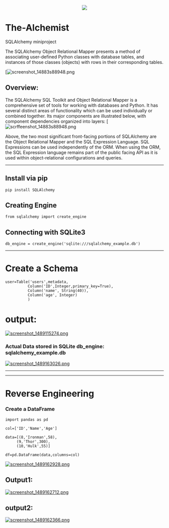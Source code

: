 <p align="center">
  <img src="https://hsto.org/getpro/habr/post_images/44b/d2c/c98/44bd2cc98f2ca6e5d689f21c772ce56e.png">
</p>

# The-Alchemist
SQLAlchemy miniproject


The SQLAlchemy Object Relational Mapper presents a method of associating user-defined Python classes with database tables, and instances of those classes (objects) with rows in their corresponding tables.

[![screenshot_14883s88948.png](https://www.tutorialspoint.com/turbogears/images/orm.jpg)

## Overview:
The SQLAlchemy SQL Toolkit and Object Relational Mapper is a comprehensive set of tools for working with databases and Python. It has several distinct areas of functionality which can be used individually or combined together. Its major components are illustrated below, with component dependencies organized into layers:
[![scrffeenshot_14883s88948.png](http://docs.sqlalchemy.org/en/latest/_images/sqla_arch_small.png)

Above, the two most significant front-facing portions of SQLAlchemy are the Object Relational Mapper and the SQL Expression Language. SQL Expressions can be used independently of the ORM. When using the ORM, the SQL Expression language remains part of the public facing API as it is used within object-relational configurations and queries.
- - - -


## Install via pip
```
pip install SQLAlchemy
```



## Creating Engine
```
from sqlalchemy import create_engine
```


## Connecting with SQLite3
```
db_engine = create_engine('sqlite:///sqlalchemy_example.db')
```
- - - -

# Create a Schema
```
user=Table('users',metadata,
          Column('ID',Integer,primary_key=True),
          Column('name', String(40)),
          Column('age', Integer)
          )
```

          
# output:
[![screenshot_1489115274.png](https://s19.postimg.org/7c9qtfeb7/screenshot_1489115274.png)](https://postimg.cc/image/3snt3mblb/)

### Actual Data stored in SQLite db_engine: sqlalchemy_example.db
[![screenshot_1489163026.png](https://s19.postimg.org/anghc9xrn/screenshot_1489163026.png)](https://postimg.cc/image/tfscfuu5r/)

- - - -
- - - -
# Reverse Engineering 

### Create a DataFrame
```
import pandas as pd

col=['ID','Name','Age']

data=[(8,'Ironman',58),
     (9,'Thor',300),
     (10,'Hulk',55)]
     
df=pd.DataFrame(data,columns=col)
```
[![screenshot_1489162928.png](https://s19.postimg.org/84q6xumnn/screenshot_1489162928.png)](https://postimg.cc/image/am1y546jz/)

## Output1:
[![screenshot_1489162712.png](https://s19.postimg.org/tolbs1hkj/screenshot_1489162712.png)](https://postimg.cc/image/4vbrrdyjz/)

## output2:
[![screenshot_1489162366.png](https://s19.postimg.org/h4usi1ir7/screenshot_1489162366.png)](https://postimg.cc/image/ciyo9ox7z/)

